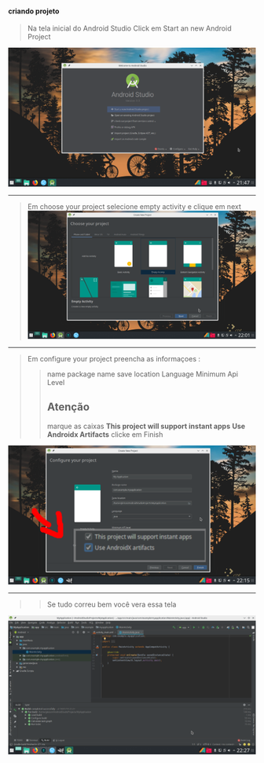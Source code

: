  

#### criando projeto
>Na tela inicial do Android Studio Click em Start an new Android Project

![Tela inicial do android studio](https://raw.githubusercontent.com/gleisonnanet/Android-Jetpack-passo-a-passo/master/IMG/01.png  "Tela inicial do android studio")


***

>Em choose your project selecione empty activity e clique em next
![choose](https://raw.githubusercontent.com/gleisonnanet/Android-Jetpack-passo-a-passo/master/IMG/02.png  "choose")



***

>Em configure your project preencha as informaçoes :
>> name 
>>package name
>> save location
>>Language
>>Minimum Api Level
>> ## Atenção 
>> marque as caixas 
>>**This project will support instant apps**
>>**Use Androidx Artifacts**
>> clicke em Finish
 

![configApp](https://raw.githubusercontent.com/gleisonnanet/Android-Jetpack-passo-a-passo/master/IMG/03.png  "configApp")

***
>>Se tudo correu bem você vera essa tela 

![ProjetoCriado](https://raw.githubusercontent.com/gleisonnanet/Android-Jetpack-passo-a-passo/master/IMG/04.png  "ProjetoCriado")



















